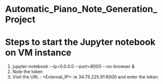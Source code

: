 # Automatic_Piano_Note_Generation_Project

# Steps to start the Jupyter notebook on VM instance
1. jupyter-notebook --ip=0.0.0.0 --port=8000 --no-browser &
2. Note the token
3. Visit the URL : <External_IP>:<PORT> ie 34.75.225.91:8000 and enter the token